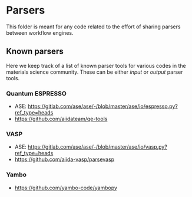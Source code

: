 # Parsers

This folder is meant for any code related to the effort of sharing parsers between workflow engines.

## Known parsers

Here we keep track of a list of known parser tools for various codes in the materials science community.
These can be either _input_ or _output_ parser tools.

### Quantum ESPRESSO

* ASE: https://gitlab.com/ase/ase/-/blob/master/ase/io/espresso.py?ref_type=heads
* https://github.com/aiidateam/qe-tools

### VASP

* ASE: https://gitlab.com/ase/ase/-/blob/master/ase/io/vasp.py?ref_type=heads
* https://github.com/aiida-vasp/parsevasp

### Yambo

* https://github.com/yambo-code/yambopy
